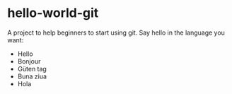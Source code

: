 ﻿# hello-world-git

A project to help beginners to start using git. Say hello in the language you want:

- Hello
- Bonjour
- Güten tag
- Buna ziua
- Hola
